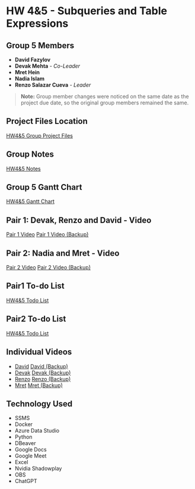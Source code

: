 # HW 4&5 - Subqueries and Table Expressions

## Group 5 Members

- **David Fazylov**
- **Devak Mehta** - *Co-Leader*
- **Mret Hein**
- **Nadia Islam**
- **Renzo Salazar Cueva** - *Leader*

> **Note:** Group member changes were noticed on the same date as the project due date, so the original group members remained the same.

## Project Files Location

[HW4&5 Group Project Files](https://github.com/rnzsalazar/CSCI331_Group5/tree/master/HW4%265)

## Group Notes

[HW4&5 Notes](https://github.com/rnzsalazar/CSCI331_Group5/blob/master/HW4%265/Group5_Timeline_Group_Meetings.docx)

## Group 5 Gantt Chart

[HW4&5 Gantt Chart](https://github.com/rnzsalazar/CSCI331_Group5/blob/master/HW4%265/Gantt_Group5.xlsx)

## Pair 1: Devak, Renzo and David - Video

[Pair 1 Video](https://youtu.be/hLAMV3JJ6uY) [Pair 1 Video (Backup)](https://youtu.be/bi_cgYn4mF4)

## Pair 2: Nadia and Mret - Video

[Pair 2 Video](https://youtu.be/BEbL4LnBXtc) [Pair 2 Video (Backup)](https://youtu.be/fKjYmZbXwOg)

## Pair1 To-do List

[HW4&5 Todo List](https://github.com/rnzsalazar/CSCI331_Group5/blob/master/HW4%265/Group5_Todo_List_Pair1.xlsx)

## Pair2 To-do List

[HW4&5 Todo List](https://github.com/rnzsalazar/CSCI331_Group5/blob/master/HW4%265/Group5_Todo_List_Pair2.xlsx)

## Individual Videos

- [David](https://youtu.be/0nQIM_gDMR0) [David (Backup)](https://youtu.be/2X30FR2ZYcM) 
- [Devak](https://youtu.be/eWZm08szDpc) [Devak (Backup)](https://youtu.be/PNBpzXMtYsQ)
- [Renzo](https://youtu.be/yyG7J96tn1Q) [Renzo (Backup)](https://youtu.be/Wuixhz1Dbn0)
- [Mret](https://youtu.be/9MUFmLAd640) [Mret (Backup)](https://youtu.be/-y6iaEYEbDs)

## Technology Used
- SSMS
- Docker
- Azure Data Studio
- Python
- DBeaver
- Google Docs
- Google Meet
- Excel
- Nvidia Shadowplay
- OBS
- ChatGPT